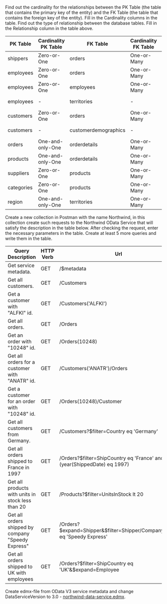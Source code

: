 Find out the cardinality for the relationships between the PK Table (the table that contains the primary key of the entity) and the FK Table (the table that contains the foreign key of the entity). Fill in the Cardinality columns in the table. Find out the type of relationship between the database tables. Fill in the Relationship column in the table above.

| PK Table      | Cardinality PK Table | FK Table             | Cardinality FK Table | Relationship |
| ------------- | -------------------- | -------------------- | -------------------- | ------------ |
| shippers      | Zero-or-One          | orders               |  One-or-Many         | One-to-Many  |
| employees     | Zero-or-One          | orders               |  One-or-Many         | One-to-Many  |
| employees     | Zero-or-One          | employees            |  One-or-Many         | One-to-Many  |
| employees     | -                    | territories          | -                    | Many-to-Many |
| customers     | Zero-or-One          | orders               |  One-or-Many         | One-to-Many  |
| customers     | -                    | customerdemographics | -                    | Many-to-Many |
| orders        | One-and-only-One     | orderdetails         |  One-or-Many         | One-to-Many  |
| products      | One-and-only-One     | orderdetails         |  One-or-Many         | One-to-Many  |
| suppliers     | Zero-or-One          | products             |  One-or-Many         | One-to-Many  |
| categories    | Zero-or-One          | products             |  One-or-Many         | One-to-Many  |
| region        | One-and-only-One     | territories          |  One-or-Many         | One-to-Many  |

Create a new collection in Postman with the name Northwind, in this collection create such requests to the Northwind OData Service that will satisfy the description in the table below. After checking the request, enter the necessary parameters in the table. Create at least 5 more queries and write them in the table.

| Query Description                                             | HTTP Verb | Url                                       |
| --------------------------------------------------------------| --------- | ----------------------------------------- |
| Get service metadata.                                         | GET       | /$metadata                                |
| Get all customers.                                            | GET       | /Customers                                |
| Get a customer with "ALFKI" id.                               | GET       | /Customers('ALFKI')                       |
| Get all orders.                                               | GET       | /Orders                                   |
| Get an order with "10248" id.                                 | GET       | /Orders(10248)                            |
| Get all orders for a customer with "ANATR" id.                | GET       | /Customers('ANATR')/Orders                |
| Get a customer for an order with "10248" id.                  | GET       | /Orders(10248)/Customer                   |
| Get all customers from Germany.                               | GET       | /Customers?$filter=Country eq 'Germany'   |
| Get all orders shipped to France in 1997                      | GET       | /Orders?$filter=ShipCountry eq 'France' and (year(ShippedDate) eq 1997)  |
| Get all products with units in stock less than 20             | GET       | /Products?$filter=UnitsInStock lt 20      |
| Get all orders shipped by company "Speedy Express"            | GET       | /Orders?$expand=Shipper&$filter=Shipper/CompanyName eq 'Speedy Express'   |
| Get all orders shipped to UK with employees                   | GET       | /Orders?$filter=ShipCountry eq 'UK'&$expand=Employee    |

Create edmx-file from OData V3 service metadata and change DataServiceVersion to 3.0 - [northwind-data-service.edmx](northwind-data-service.edmx).
